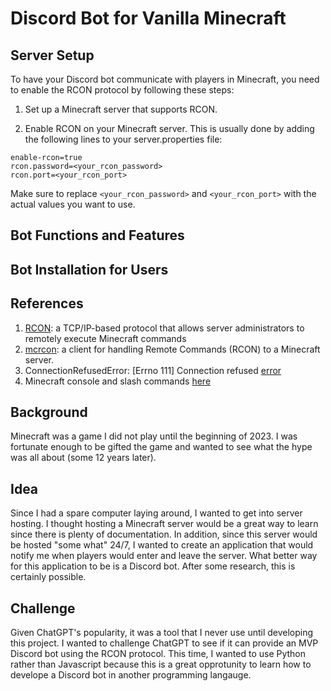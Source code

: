 # Discord Bot for Vanilla Minecraft 

## Server Setup
To have your Discord bot communicate with players in Minecraft, you need to enable the RCON protocol by following these steps:

1. Set up a Minecraft server that supports RCON.

2. Enable RCON on your Minecraft server. This is usually done by adding the following lines to your server.properties file:
```
enable-rcon=true
rcon.password=<your_rcon_password>
rcon.port=<your_rcon_port>
```
Make sure to replace `<your_rcon_password>` and `<your_rcon_port>` with the actual values you want to use.

## Bot Functions and Features

## Bot Installation for Users

## References
1. [RCON](https://wiki.vg/RCON#3:_Login): a TCP/IP-based protocol that allows server administrators to remotely execute Minecraft commands  
2. [mcrcon](https://pypi.org/project/mcrcon/): a client for handling Remote Commands (RCON) to a Minecraft server.
3. ConnectionRefusedError: [Errno 111] Connection refused [error](https://stackoverflow.com/questions/47722559/python-valve-rcon-minecraft-connectionrefusederror-errno-111-connection-refu)
4. Minecraft console and slash commands [here](https://minecraft.fandom.com/wiki/Commands#Command_additions_and_changes)

## Background
Minecraft was a game I did not play until the beginning of 2023. I was fortunate enough to be gifted the game and wanted to see what the hype was all about (some 12 years later).

## Idea
Since I had a spare computer laying around, I wanted to get into server hosting. I thought hosting a Minecraft server would be a great way to learn since there is plenty of documentation. In addition, since this server would be hosted "some what" 24/7, I wanted to create an application that would notify me when players would enter and leave the server. What better way for this application to be is a Discord bot. After some research, this is certainly possible.

## Challenge
Given ChatGPT's popularity, it was a tool that I never use until developing this project. I wanted to challenge ChatGPT to see if it can provide an MVP Discord bot using the RCON protocol. This time, I wanted to use Python rather than Javascript because this is a great opprotunity to learn how to develope a Discord bot in another programming langauge. 